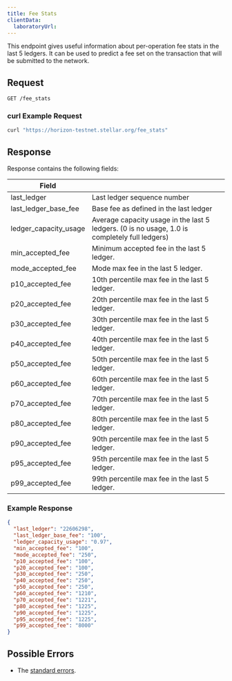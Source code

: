 ```yaml
---
title: Fee Stats
clientData:
  laboratoryUrl:
---
```


This endpoint gives useful information about per-operation fee stats in the last 5 ledgers. It can be used to
predict a fee set on the transaction that will be submitted to the network.

## Request

```
GET /fee_stats
```

### curl Example Request

```sh
curl "https://horizon-testnet.stellar.org/fee_stats"
```

## Response

Response contains the following fields:

| Field | |
| - | - |
| last_ledger | Last ledger sequence number |
| last_ledger_base_fee | Base fee as defined in the last ledger |
| ledger_capacity_usage | Average capacity usage in the last 5 ledgers. (0 is no usage, 1.0 is completely full ledgers) |
| min_accepted_fee | Minimum accepted fee in the last 5 ledger. |
| mode_accepted_fee | Mode max fee in the last 5 ledger. |
| p10_accepted_fee | 10th percentile max fee in the last 5 ledger. |
| p20_accepted_fee | 20th percentile max fee in the last 5 ledger. |
| p30_accepted_fee | 30th percentile max fee in the last 5 ledger. |
| p40_accepted_fee | 40th percentile max fee in the last 5 ledger. |
| p50_accepted_fee | 50th percentile max fee in the last 5 ledger. |
| p60_accepted_fee | 60th percentile max fee in the last 5 ledger. |
| p70_accepted_fee | 70th percentile max fee in the last 5 ledger. |
| p80_accepted_fee | 80th percentile max fee in the last 5 ledger. |
| p90_accepted_fee | 90th percentile max fee in the last 5 ledger. |
| p95_accepted_fee | 95th percentile max fee in the last 5 ledger. |
| p99_accepted_fee | 99th percentile max fee in the last 5 ledger. |

### Example Response

```json
{
  "last_ledger": "22606298",
  "last_ledger_base_fee": "100",
  "ledger_capacity_usage": "0.97",
  "min_accepted_fee": "100",
  "mode_accepted_fee": "250",
  "p10_accepted_fee": "100",
  "p20_accepted_fee": "100",
  "p30_accepted_fee": "250",
  "p40_accepted_fee": "250",
  "p50_accepted_fee": "250",
  "p60_accepted_fee": "1210",
  "p70_accepted_fee": "1221",
  "p80_accepted_fee": "1225",
  "p90_accepted_fee": "1225",
  "p95_accepted_fee": "1225",
  "p99_accepted_fee": "8000"
}
```

## Possible Errors

- The [standard errors](../errors.md#Standard_Errors).
